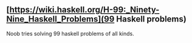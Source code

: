 ## [https://wiki.haskell.org/H-99:_Ninety-Nine_Haskell_Problems](99 Haskell problems)

Noob tries solving 99 haskell problems of all kinds.
